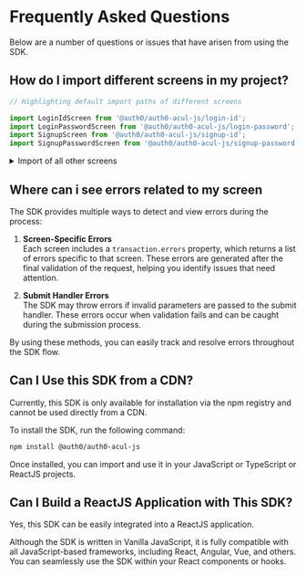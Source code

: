 # Frequently Asked Questions

Below are a number of questions or issues that have arisen from using the SDK.

## How do I import different screens in my project?

```typescript
// Highlighting default import paths of different screens

import LoginIdScreen from '@auth0/auth0-acul-js/login-id';
import LoginPasswordScreen from '@auth0/auth0-acul-js/login-password';
import SignupScreen from '@auth0/auth0-acul-js/signup-id';
import SignupPasswordScreen from '@auth0/auth0-acul-js/signup-password';
```

<details>
  <summary>Import of all other screens</summary>

```javascript
import LoginPasswordlessEmailCodeScreen from '@auth0/auth0-acul-js/login-passwordless-email-code';
import LoginPasswordlessEmailSMSOTP from '@auth0/auth0-acul-js/login-passwordless-sms-otp';
import PasskeyEnrolmentScreen from '@auth0/auth0-acul-js/passkey-enrollment';
import PasskeyEnrolmentLocalScreen from '@auth0/auth0-acul-js/passkey-enrollment-local';
import PhoneIdentifierChallengeScreen from '@auth0/auth0-acul-js/phone-identifier-challenge';
import PhoneIdentifierEnrolmentScreen from '@auth0/auth0-acul-js/phone-identifier-enrollment';
import EmailIdentifierChallengeScreen from '@auth0/auth0-acul-js/email-identifier-challenge';
import InterstitialCaptchaScreen from '@auth0/auth0-acul-js/interstitial-captcha';
import Login from '@auth0/auth0-acul-js/login';
import Signup from '@auth0/auth0-acul-js/signup';
import ResetPassword from '@auth0/auth0-acul-js/reset-password';
import ResetPasswordRequest from '@auth0/auth0-acul-js/reset-password-request';
import ResetPasswordEmail from '@auth0/auth0-acul-js/reset-password-email';
import ResetPasswordSuccess from '@auth0/auth0-acul-js/reset-password-success';
import ResetPasswordError from '@auth0/auth0-acul-js/reset-password-error';

// MFA related screens
import  MfaDetectBrowserCapabilities from '@auth0/auth0-acul-js/mfa-detect-browser-capabilities';
import  MfaEnrollResult from '@auth0/auth0-acul-js/mfa-enroll-result';
import  MfaBeginEnrollOptions from '@auth0/auth0-acul-js/mfa-begin-enroll-options';
import  MfaLoginOptions from '@auth0/auth0-acul-js/mfa-login-options';
import  MfaPushEnrollmentQr from '@auth0/auth0-acul-js/mfa-push-enrollment-qr';
import  MfaPushWelcome from '@auth0/auth0-acul-js/mfa-push-welcome';
import  MfaPushChallengePush from '@auth0/auth0-acul-js/mfa-push-challenge-push';
import  MfaPushList from '@auth0/auth0-acul-js/mfa-push-list';
import  MfaCountryCodes from '@auth0/auth0-acul-js/mfa-country-codes';
import  MfaSmsChallenge from '@auth0/auth0-acul-js/mfa-sms-challenge';
import  MfaSmsEnrollment from '@auth0/auth0-acul-js/mfa-sms-enrollment';
import  MfaSmsList from '@auth0/auth0-acul-js/mfa-sms-list';
import  MfaEmailChallenge from '@auth0/auth0-acul-js/mfa-email-challenge';
import  MfaEmailList from '@auth0/auth0-acul-js/mfa-email-list';

// brute-force related screens
import BruteForceProtectionUnblock from '@auth0/auth0-acul-js/brute-force-protection-unblock';
import BruteForceProtectionUnblockSuccess from '@auth0/auth0-acul-js/brute-force-protection-unblock-success';
import BruteForceProtectionUnblockFailure from '@auth0/auth0-acul-js/brute-force-protection-unblock-failure';
```

</details>

## Where can i see errors related to my screen

The SDK provides multiple ways to detect and view errors during the process:

1. **Screen-Specific Errors**  
   Each screen includes a `transaction.errors` property, which returns a list of errors specific to that screen. These errors are generated after the final validation of the request, helping you identify issues that need attention.

2. **Submit Handler Errors**  
   The SDK may throw errors if invalid parameters are passed to the submit handler. These errors occur when validation fails and can be caught during the submission process.

By using these methods, you can easily track and resolve errors throughout the SDK flow.

## Can I Use this SDK from a CDN?

Currently, this SDK is only available for installation via the npm registry and cannot be used directly from a CDN.

To install the SDK, run the following command:

```sh
npm install @auth0/auth0-acul-js
```

Once installed, you can import and use it in your JavaScript or TypeScript or ReactJS projects.

## Can I Build a ReactJS Application with This SDK?

Yes, this SDK can be easily integrated into a ReactJS application.

Although the SDK is written in Vanilla JavaScript, it is fully compatible with all JavaScript-based frameworks, including React, Angular, Vue, and others. You can seamlessly use the SDK within your React components or hooks.
